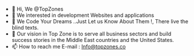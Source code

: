 - 👋 Hi, We @TopZones
- 👀 We interested in development Websites and applications
- 🌱 We Code Your Dreams ..Just Let us Know About Them !, There live the blind texts.
- 💞️ Our vision in Top Zone is to serve all business sectors and build success stories in the Middle East countries and the United States.
- 📫 How to reach me E-mail : Info@topzones.co

<!---
TopZones/TopZones is a ✨ special ✨ repository because its `README.md` (this file) appears on your GitHub profile.
You can click the Preview link to take a look at your changes.
--->
